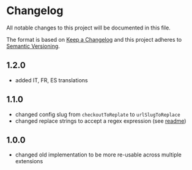 # Changelog

All notable changes to this project will be documented in this file.

The format is based on [Keep a Changelog](http://keepachangelog.com/) and this project adheres
to [Semantic Versioning](http://semver.org/).

## 1.2.0

- added IT, FR, ES translations

## 1.1.0

- changed config slug from `checkoutToReplate` to `urlSlugToReplace`
- changed replace strings to accept a regex expression (see [readme](./README.md))

## 1.0.0

- changed old implementation to be more re-usable across multiple extensions
